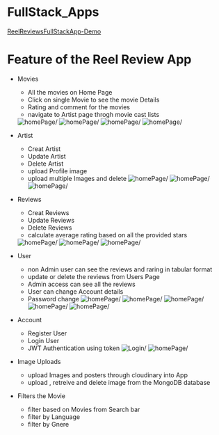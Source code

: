 
# FullStack_Apps
<a href = "https://reelreviewapp.onrender.com"> ReelReviewsFullStackApp-Demo</a>
# Feature of the Reel Review App

- Movies

  - All the movies on Home Page
  - Click on single Movie to see the movie Details
  - Rating and comment for the movies
  - navigate to Artist page throgh movie cast lists
  <img src="/home1.png" alt= homePage/>
  <img src="/home2.png" alt= homePage/>
  <img src="/home3.png" alt= homePage/>
  <img src="/home4.png" alt= homePage/>

- Artist

  - Creat Artist
  - Update Artist
  - Delete Artist
  - upload Profile image
  - upload multiple Images and delete
    <img src="/addArtest.png" alt= homePage/>
    <img src="/pagination.png" alt= homePage/>
    <img src="/detail1.png" alt= homePage/>

- Reviews

  - Creat Reviews
  - Update Reviews
  - Delete Reviews
  - calculate average rating based on all the provided stars
  <img src="/review1.png" alt= homePage/>
  <img src="/review2.png" alt= homePage/>
  <img src="/review3.png" alt= homePage/>

- User

  - non Admin user can see the reviews and raring in tabular format
  - update or delete the reviews from Users Page
  - Admin access can see all the reviews
  - User can change Account details
  - Password change
    <img src="/addAdmin.png" alt= homePage/>
    <img src="/adminAccess2.png" alt= homePage/>
    <img src="/adminAccess.png" alt= homePage/>
    <img src="/admin1.png" alt= homePage/>
    <img src="/editAdmin.png" alt= homePage/>

- Account

  - Register User
  - Login User
  - JWT Authentication using token
    <img src="/login.png" alt= Login/>
    <img src="/register.png" alt= homePage/>

- Image Uploads
  - upload Images and posters through cloudinary into App
  - upload , retreive and delete image from the MongoDB database

- Filters the Movie
  - filter based on Movies from Search bar
  - filter by Language
  - filter by Gnere
